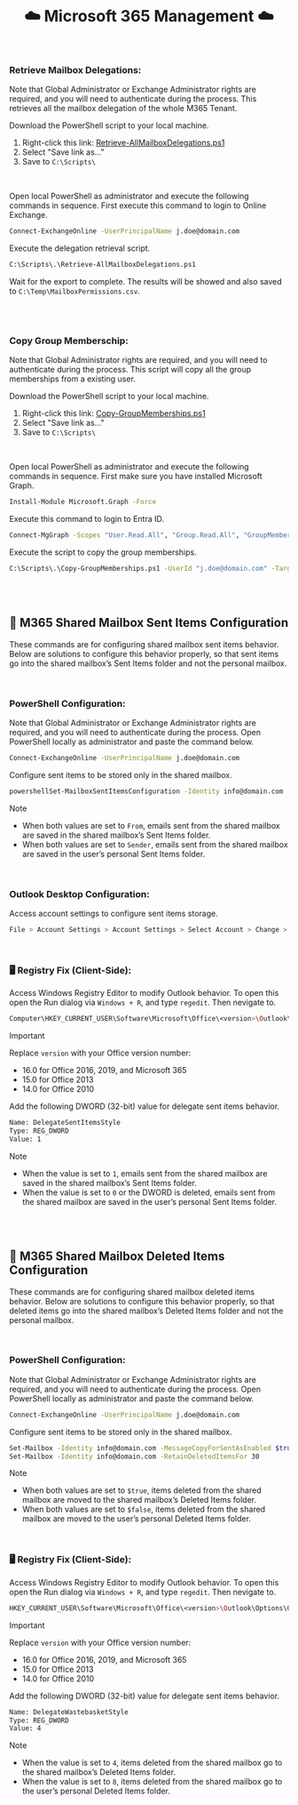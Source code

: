 <div align="center">
 
# ☁️ Microsoft 365 Management ☁️

<br/>
</div>

### Retrieve Mailbox Delegations:
Note that Global Administrator or Exchange Administrator rights are required, and you will need to authenticate during the process. This retrieves all the mailbox delegation of the whole M365 Tenant.

Download the PowerShell script to your local machine.
1. Right-click this link: [Retrieve-AllMailboxDelegations.ps1](https://raw.githubusercontent.com/ArnoRaijmakers/WinSystemTools/M365Management/Retrieve-AllMailboxDelegations.ps1)
2. Select "Save link as..."
3. Save to `C:\Scripts\`

<br>

Open local PowerShell as administrator and execute the following commands in sequence. First execute this command to login to Online Exchange.
```bash
Connect-ExchangeOnline -UserPrincipalName j.doe@domain.com
```

Execute the delegation retrieval script.
```bash
C:\Scripts\.\Retrieve-AllMailboxDelegations.ps1
```

Wait for the export to complete. The results will be showed and also saved to `C:\Temp\MailboxPermissions.csv`.

<br>
<br>

### Copy Group Memberschip:
Note that Global Administrator rights are required, and you will need to authenticate during the process. This script will copy all the group memberships from a existing user.

Download the PowerShell script to your local machine.
1. Right-click this link: [Copy-GroupMemberships.ps1](https://raw.githubusercontent.com/ArnoRaijmakers/WinSystemTools/M365Management/Copy-GroupMemberships.ps1)
2. Select "Save link as..."
3. Save to `C:\Scripts\`

<br>

Open local PowerShell as administrator and execute the following commands in sequence. First make sure you have installed Microsoft Graph.
```bash
Install-Module Microsoft.Graph -Force
```

Execute this command to login to Entra ID.
```bash
Connect-MgGraph -Scopes "User.Read.All", "Group.Read.All", "GroupMember.ReadWrite.All" -NoWelcome
```

Execute the script to copy the group memberships.
```bash
C:\Scripts\.\Copy-GroupMemberships.ps1 -UserId "j.doe@domain.com" -TargetUserId "a.smith@domain.com"
```

<br>
<br>

## 📮 M365 Shared Mailbox Sent Items Configuration
These commands are for configuring shared mailbox sent items behavior. Below are solutions to configure this behavior properly, so that sent items go into the shared mailbox’s Sent Items folder and not the personal mailbox.

<br>

### PowerShell Configuration:
Note that Global Administrator or Exchange Administrator rights are required, and you will need to authenticate during the process.
Open PowerShell locally as administrator and paste the command below.
```bash
Connect-ExchangeOnline -UserPrincipalName j.doe@domain.com
```

Configure sent items to be stored only in the shared mailbox.
```bash
powershellSet-MailboxSentItemsConfiguration -Identity info@domain.com -SendAsItemsCopiedTo From -SendOnBehalfOfItemsCopiedTo From
```
> [!NOTE]
> - When both values are set to `From`, emails sent from the shared mailbox are saved in the shared mailbox’s Sent Items folder.
> - When both values are set to `Sender`, emails sent from the shared mailbox are saved in the user’s personal Sent Items folder.

<br>

### Outlook Desktop Configuration:
Access account settings to configure sent items storage.
```bash
File > Account Settings > Account Settings > Select Account > Change > More Settings > Advanced
```

<br>

### 🖥️ Registry Fix (Client-Side):
Access Windows Registry Editor to modify Outlook behavior. To open this open the Run dialog via `Windows + R`, and type `regedit`.
Then nevigate to.
```bash
Computer\HKEY_CURRENT_USER\Software\Microsoft\Office\<version>\Outlook\Preferences
```

> [!IMPORTANT]
> Replace `version` with your Office version number:
> - 16.0 for Office 2016, 2019, and Microsoft 365
> - 15.0 for Office 2013
> - 14.0 for Office 2010

Add the following DWORD (32-bit) value for delegate sent items behavior.
```bash
Name: DelegateSentItemsStyle
Type: REG_DWORD  
Value: 1
```

> [!NOTE]
> - When the value is set to `1`, emails sent from the shared mailbox are saved in the shared mailbox’s Sent Items folder.
> - When the value is set to `0` or the DWORD is deleted, emails sent from the shared mailbox are saved in the user’s personal Sent Items folder.

<br>
<br>

## 📮 M365 Shared Mailbox Deleted Items Configuration
These commands are for configuring shared mailbox deleted items behavior. Below are solutions to configure this behavior properly, so that deleted items go into the shared mailbox’s Deleted Items folder and not the personal mailbox.

<br>

### PowerShell Configuration:
Note that Global Administrator or Exchange Administrator rights are required, and you will need to authenticate during the process.
Open PowerShell locally as administrator and paste the command below.
```bash
Connect-ExchangeOnline -UserPrincipalName j.doe@domain.com
```

Configure sent items to be stored only in the shared mailbox.
```bash
Set-Mailbox -Identity info@domain.com -MessageCopyForSentAsEnabled $true -MessageCopyForSendOnBehalfEnabled $true
Set-Mailbox -Identity info@domain.com -RetainDeletedItemsFor 30
```
> [!NOTE]
> - When both values are set to `$true`, items deleted from the shared mailbox are moved to the shared mailbox’s Deleted Items folder.
> - When both values are set to `$false`, items deleted from the shared mailbox are moved to the user’s personal Deleted Items folder.

<br>

### 🖥️ Registry Fix (Client-Side):
Access Windows Registry Editor to modify Outlook behavior. To open this open the Run dialog via `Windows + R`, and type `regedit`.
Then nevigate to.

```bash
HKEY_CURRENT_USER\Software\Microsoft\Office\<version>\Outlook\Options\General
```

> [!IMPORTANT]
> Replace `version` with your Office version number:
> - 16.0 for Office 2016, 2019, and Microsoft 365
> - 15.0 for Office 2013
> - 14.0 for Office 2010

Add the following DWORD (32-bit) value for delegate sent items behavior.
```bash
Name: DelegateWastebasketStyle
Type: REG_DWORD
Value: 4
```

> [!NOTE]
> - When the value is set to `4`, items deleted from the shared mailbox go to the shared mailbox’s Deleted Items folder.
> - When the value is set to `8`, items deleted from the shared mailbox go to the user’s personal Deleted Items folder.
